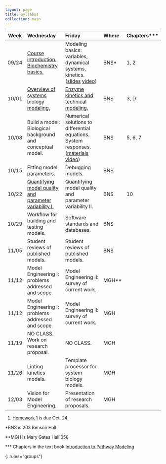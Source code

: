 ```yaml
---
layout: page
title: Syllabus
collection: main
---
```


| Week  | Wednesday                     | Friday                  | Where | Chapters\*\*\* |
|-------|:------------------------------|:------------------------|:------|:------------|
| 09/24 | [Course introduction. Biochemistry basics.](https://github.com/ModelEngineering/advancing-biomedical-models/blob/master/Lectures/Week_0/CSE%20599V%20Lecture%201-%20Course%20Introduction%20and%20Biochemistry%20Basics.pdf) | Modeling basics: variables, dynamical systems, kinetics. ([slides](https://github.com/ModelEngineering/advancing-biomedical-models/blob/master/Lectures/Week_0/CSE%20599V%20Lecture%202-%20Modeling%20Essentials.pdf) [video](https://uw.hosted.panopto.com/Panopto/Pages/Viewer.aspx?id=91c7ed28-094b-47f7-90d2-a969015296a1)) | BNS\* | 1, 2 |
| 10/01 | [Overview of systems biology modeling.](https://github.com/ModelEngineering/advancing-biomedical-models/tree/master/Lectures/Week_1) | [Enzyme kinetics and technical modeling.](https://github.com/ModelEngineering/advancing-biomedical-models/tree/master/Lectures/Week_1) | BNS | 3, D |
| 10/08 | Build a model: Biological background and conceptual model. | Numerical solutions to differential equations. System responses. ([materials](https://github.com/ModelEngineering/advancing-biomedical-models/tree/master/Lectures/Week_2) [video](https://uw.hosted.panopto.com/Panopto/Pages/Viewer.aspx?id=03dabaee-3f06-4b19-80a6-a9770152115d)) | BNS | 5, 6, 7 |
| 10/15 | Fitting model parameters. | Debugging models. | BNS | |
| 10/22 | [Quantifying model quality and  parameter variability I.](https://github.com/ModelEngineering/advancing-biomedical-models/tree/master/Lectures/Week_4) | Quantifying model quality and parameter variability II. | BNS | 10 |
| 10/29 | Workflow for building and testing models. | Software standards and databases. | BNS | |
| 11/05 | Student reviews of published models. | Student reviews of published models. | BNS | |
| 11/12 | Model Engineering I: problems addressed and scope. | Model Engineering II: survey of current work. | MGH\*\* | |
| 11/12 | Model Engineering I: problems addressed and scope. | Model Engineering II: survey of current work. | MGH | |
| 11/19 | NO CLASS. Work on research proposal. | NO CLASS. | MGH | |
| 11/26 | Linting kinetics models. | Template processor for system biology models. | MGH | |
| 12/03 | Vision for Model Engineering. | Presentation of research proposals. | MGH | |

1. [Homework 1](https://github.com/ModelEngineering/advancing-biomedical-models/blob/master/homework/Assignment1.pdf) is due Oct. 24.

\*BNS is 203 Benson Hall

\*\*MGH is Mary Gates Hall 058

\*\*\* Chapters in the text book [Introduction to Pathway Modeling](https://github.com/ModelEngineering/advancing-biomedical-models/blob/master/references/PathwayModeling_10012018.pdf)

{: rules="groups"}
